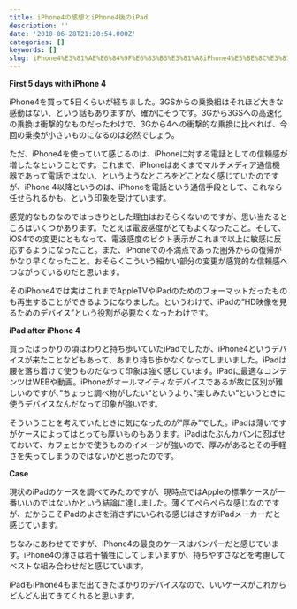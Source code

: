 ```yaml
---
title: iPhone4の感想とiPhone4後のiPad
description: ''
date: '2010-06-28T21:20:54.000Z'
categories: []
keywords: []
slug: iPhone4%E3%81%AE%E6%84%9F%E6%83%B3%E3%81%A8iPhone4%E5%BE%8C%E3%81%AEiPad
---
```

**First 5 days with iPhone 4**

iPhone4を買って5日くらいが経ちました。3GSからの乗換組はそれほど大きな感動はない、という話もありますが、確かにそうです。3Gから3GSへの高速化の乗換は衝撃的なものだったわけで、3Gから4への衝撃的な乗換に比べれば、今回の乗換が小さいものになるのは必然でしょう。

ただ、iPhone4を使っていて感じるのは、iPhoneに対する電話としての信頼感が増したなということです。これまで、iPhoneはあくまでマルチメディア通信機器であって電話ではない、というようなところをどことなく感じていたのですが、iPhone 4以降というのは、iPhoneを電話という通信手段として、これなら任せられるかも、という印象を受けています。

感覚的なものなのではっきりとした理由はおそらくないのですが、思い当たるところはいくつかあります。たとえば電波感度がとてもよくなったこと。そして、iOS4での変更にともなって、電波感度のピクト表示がこれまで以上に敏感に反応するようになったこと。また、iPhoneでの不満点であった圏外からの復帰がかなり早くなったこと。おそらくこういう細かい部分の変更が感覚的な信頼感へつながっているのだと思います。

そのiPhone4では実はこれまでAppleTVやiPadのためのフォーマットだったものも再生することができるようになりました。というわけで、iPadの”HD映像を見るためのデバイス”という役割が必要なくなったわけです。

**iPad after iPhone 4**

買ったばっかりの頃はわりと持ち歩いていたiPadでしたが、iPhone4というデバイスが来たことなどもあって、あまり持ち歩かなくなってしまいました。iPadは腰を落ち着けて使うものだなって印象は強く感じています。iPadに最適なコンテンツはWEBや動画。iPhoneがオールマイティなデバイスであるが故に区別が難しいのですが、”ちょっと調べ物がしたい”というより、”楽しみたい”というときに使うデバイスなんだなって印象が強いです。

そういうことを考えていたときに気になったのが”厚み”でした。iPadは薄いですがケースによってはとっても厚いものもあります。iPadはたぶんカバンに忍ばせておいて、カフェとかで使うもののイメージが強いので、厚みがあるとその手軽さを失ってしまうのではないかと思ったのです。

**Case**

現状のiPadのケースを調べてみたのですが、現時点ではAppleの標準ケースが一番いいのではないかという結論に達しました。薄くてぺらぺらな感じなのですが、だからこそiPadのよさを消さずにいられる感じはさすがiPadメーカーだと感じています。

ちなみにあわせてですが、iPhone4の最良のケースはバンパーだと感じています。iPhone4の薄さは若干犠牲にしてしまいますが、持ちやすさなどを考慮してベストな組み合わせだと感じています。

iPadもiPhone4もまだ出てきたばかりのデバイスなので、いいケースがこれからどんどん出てきてくれると思います。